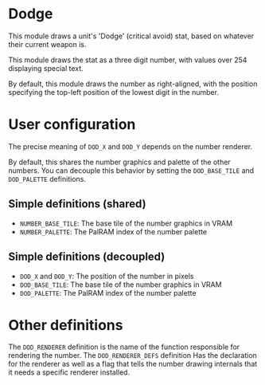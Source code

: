 
# Dodge

This module draws a unit's 'Dodge' (critical avoid) stat, based on whatever their current weapon is.

This module draws the stat as a three digit number, with values over 254 displaying special text.

By default, this module draws the number as right-aligned, with the position specifying the top-left position of the lowest digit in the number.

# User configuration

The precise meaning of `DOD_X` and `DOD_Y` depends on the number renderer.

By default, this shares the number graphics and palette of the other numbers. You can decouple this behavior by setting the `DOD_BASE_TILE` and `DOD_PALETTE` definitions.

## Simple definitions (shared)

  * `NUMBER_BASE_TILE`: The base tile of the number graphics in VRAM
  * `NUMBER_PALETTE`: The PalRAM index of the number palette

## Simple definitions (decoupled)

  * `DOD_X` and `DOD_Y`: The position of the number in pixels
  * `DOD_BASE_TILE`: The base tile of the number graphics in VRAM
  * `DOD_PALETTE`: The PalRAM index of the number palette

# Other definitions

The `DOD_RENDERER` definition is the name of the function responsible for rendering the number. The `DOD_RENDERER_DEFS` definition Has the declaration for the renderer as well as a flag that tells the number drawing internals that it needs a specific renderer installed.
